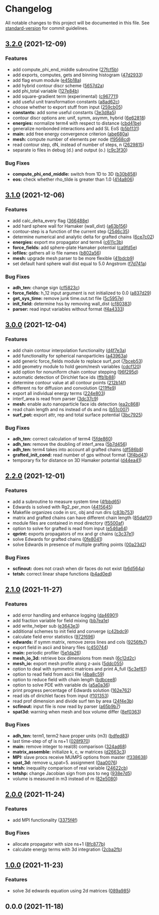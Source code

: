 # Changelog

All notable changes to this project will be documented in this file. See [standard-version](https://github.com/conventional-changelog/standard-version) for commit guidelines.

## [3.2.0](https://github.com/mokkapps/changelog-generator-demo/compare/v3.1.0...v3.2.0) (2021-12-09)


### Features

* add compute_phi_end_middle subroutine ([27fcf5b](https://github.com/mokkapps/changelog-generator-demo/commits/27fcf5b7eb6b800fdb7893c24772df70e5e7cee2))
* add exports, computes, gets and binning histogram ([47d2933](https://github.com/mokkapps/changelog-generator-demo/commits/47d2933f7c88d3e941aae758cda9e9ae729587d6))
* add flag enum module ([e45b18a](https://github.com/mokkapps/changelog-generator-demo/commits/e45b18af8cd5d90d4b9bd1dec93b8dca5d2d9463))
* add hybrid contour discr scheme ([5657d2a](https://github.com/mokkapps/changelog-generator-demo/commits/5657d2a381673d1add2d12c56a2b842184a3fe6d))
* add phi_total variable ([127e84b](https://github.com/mokkapps/changelog-generator-demo/commits/127e84bee1747d1a3da000f40953913948bfdb93))
* add square-gradient term (experimental) ([c967711](https://github.com/mokkapps/changelog-generator-demo/commits/c967711bcb46a639a2be55d0166a53589944da66))
* add useful unit transformation constants ([a8ad62c](https://github.com/mokkapps/changelog-generator-demo/commits/a8ad62c8b32f2f2ece682b86ff44c77ef30055ab))
* choose whether to export stuff from input ([259cb05](https://github.com/mokkapps/changelog-generator-demo/commits/259cb053dff7fe6a5e9949f3dce0c40703fbd4a4))
* **constants:** add some useful constants ([3e3d8a5](https://github.com/mokkapps/changelog-generator-demo/commits/3e3d8a59d12d585d9f7bc36633283e3832f2910f))
* contour discr options are: unif, symm, asymm, hybrid ([6e62818](https://github.com/mokkapps/changelog-generator-demo/commits/6e62818d63091059dd2f9f6fcc03ea60d5da4096))
* **energies:** normalize term4 with respect to distance ([cbd41be](https://github.com/mokkapps/changelog-generator-demo/commits/cbd41be72433922b45455bdef60665ae11eb8e13))
* generalize nonbonded interactions and add SL EoS ([b5b1131](https://github.com/mokkapps/changelog-generator-demo/commits/b5b113193cdaedc386ed91d66a3d44dde3556370))
* **main:** add free energy convergence criterion ([abe680a](https://github.com/mokkapps/changelog-generator-demo/commits/abe680a931fbb9be0b1988f4cf185ac38d918595))
* **mesh:** compute number of elements per node ([f9568cd](https://github.com/mokkapps/changelog-generator-demo/commits/f9568cd1c4092dc031646a4540b612e4e4a0f5a7))
* read contour step, dN, instead of number of steps, n ([2629815](https://github.com/mokkapps/changelog-generator-demo/commits/26298151dd8f86e572d79bf97ea022fe1725595a))
* separate io files in debug (d.) and output (o.) ([c9c3f30](https://github.com/mokkapps/changelog-generator-demo/commits/c9c3f30f7149963473d437c6dfb3ad5baf075c03))


### Bug Fixes

* **compute_phi_end_middle:** switch from 1D to 3D ([b30b858](https://github.com/mokkapps/changelog-generator-demo/commits/b30b858431d692ae75100d4be4d6089ac1cb0ae2))
* **eos:** check whether rho_tilde is greater than 1.0 ([414a806](https://github.com/mokkapps/changelog-generator-demo/commits/414a80650d1c7465155029d9086110ac1b212a10))

## [3.1.0](https://github.com/mokkapps/changelog-generator-demo/compare/v3.0.0...v3.1.0) (2021-12-06)


### Features

* add calc_delta_every flag ([366488e](https://github.com/mokkapps/changelog-generator-demo/commits/366488ee3408821e142ef5c41f3dfe752b8eb805))
* add hard sphere wall for Hamaker (wall_dist) ([a63b156](https://github.com/mokkapps/changelog-generator-demo/commits/a63b15691852dad79e26e70c7833dbcb12ae2375))
* contour-step is a function of the current step ([2546c35](https://github.com/mokkapps/changelog-generator-demo/commits/2546c35608521d8a60bb6745fd86735968a8f779))
* determine numerical and analytic delta for grafted chains ([6ce7c02](https://github.com/mokkapps/changelog-generator-demo/commits/6ce7c02b83f8036420d27322548a1e2f4871dc33))
* **energies:** export mx propagator and term4 ([c611c3b](https://github.com/mokkapps/changelog-generator-demo/commits/c611c3b58348818f643b8409fb18a7ba6d03917c))
* **force_fields:** add sphere-plate Hamaker potential ([ca9fd5e](https://github.com/mokkapps/changelog-generator-demo/commits/ca9fd5edd7741dc431145799c670fdd47971310e))
* **iofiles:** gathers all io file names ([b802a56](https://github.com/mokkapps/changelog-generator-demo/commits/b802a56db115691ba2193aa815f91ed706c448ee))
* **mesh:** upgrade mesh parser to be more flexible ([41bdcb9](https://github.com/mokkapps/changelog-generator-demo/commits/41bdcb9ef591aace9a5abde40603a7cd355e2c33))
* set default hard sphere wall dist equal to 5.0 Angstrom ([f7d741a](https://github.com/mokkapps/changelog-generator-demo/commits/f7d741a6efe56cbd3de0513212241330135d541d))


### Bug Fixes

* **adh_ten:** change sign ([cf5823c](https://github.com/mokkapps/changelog-generator-demo/commits/cf5823c1062a114fc43b7027bc889c9773252020))
* **force_fields:** h_12 input argument is not initialized to 0.0 ([a837d29](https://github.com/mokkapps/changelog-generator-demo/commits/a837d2952431c903eca7aa9a1f4d5651a3da19d9))
* **get_sys_time:** remove junk time.out.txt file ([5c5957e](https://github.com/mokkapps/changelog-generator-demo/commits/5c5957e01f1df6008355ad4b594e34d5a4182e47))
* **init_field:** determine hss by removing wall_dist ([cf80383](https://github.com/mokkapps/changelog-generator-demo/commits/cf80383f0856056ac6654cd6ad445186ff88613f))
* **parser:** read input variables without format ([f4a4333](https://github.com/mokkapps/changelog-generator-demo/commits/f4a4333f60233446382c107a7e938e5ea41e1ec1))

## [3.0.0](https://github.com/mokkapps/changelog-generator-demo/compare/v2.2.0...v3.0.0) (2021-12-04)


### Features

* add chain contour interpolation functionality ([d4f7e3a](https://github.com/mokkapps/changelog-generator-demo/commits/d4f7e3ab42acce9611e19784a24821a94c175bc5))
* add functionality for spherical nanoparticles ([a43963a](https://github.com/mokkapps/changelog-generator-demo/commits/a43963ae0077314de06b8a7f2db3bf89bb751e4a))
* add generic force_fields module to replace surf_pot ([7bceb53](https://github.com/mokkapps/changelog-generator-demo/commits/7bceb5399f559b094451c3e386a35a87b7fcd6d4))
* add geometry module to hold geom/mesh variables ([cdcf120](https://github.com/mokkapps/changelog-generator-demo/commits/cdcf1204a7b227af0eee13c6aa3ef6cd4eccca88))
* add option for nonuniform chain contour stepping ([96f295d](https://github.com/mokkapps/changelog-generator-demo/commits/96f295d68ad285c2035351b3a9e06e45838de1fe))
* automatic detection of Dirichlet face ids ([ffb1b88](https://github.com/mokkapps/changelog-generator-demo/commits/ffb1b8893bac2294ec839c5c8b7583ffa9720122))
* determine contour value at all contour points ([212b14f](https://github.com/mokkapps/changelog-generator-demo/commits/212b14f696a5f86b7f3525794a8d336715366fa7))
* different ns for diffusion and convolution ([211ffe9](https://github.com/mokkapps/changelog-generator-demo/commits/211ffe93552d0d210d250cb35bdeac3aa62a144d))
* export all individual energy terms ([224e803](https://github.com/mokkapps/changelog-generator-demo/commits/224e80391a036d3258615d84f7e9d72c8014a55e))
* interf_area is read from parser ([3dc37c9](https://github.com/mokkapps/changelog-generator-demo/commits/3dc37c96f443ccc07d825b4584df1188ec564c31))
* **mesh:** enable auto nanoparticle face ids detection ([ea2c868](https://github.com/mokkapps/changelog-generator-demo/commits/ea2c868d05f6e2cc4632dc601b6493fd8c8a1faa))
* read chain length and ns instead of ds and ns ([b51c007](https://github.com/mokkapps/changelog-generator-demo/commits/b51c007feccfefd202c34e501bf8b88474320390))
* **surf_pot:** export attr, rep and total surface potential ([3bc7925](https://github.com/mokkapps/changelog-generator-demo/commits/3bc7925b7335aa141368fd16418f41fb1841310e))


### Bug Fixes

* **adh_ten:** correct calculation of term4 ([5fde860](https://github.com/mokkapps/changelog-generator-demo/commits/5fde860b3e58885085feaada9ba7681ce4a5e873))
* **adh_ten:** remove the doubling of interf_area ([5b7d456](https://github.com/mokkapps/changelog-generator-demo/commits/5b7d456f0f0442090b42bde016f44fe9c322e662))
* **adh_ten:** term4 takes into account all grafted chains ([df586b8](https://github.com/mokkapps/changelog-generator-demo/commits/df586b8a0e70ad78cde0599a2ccdfcf2942e6b22))
* **grafted_init_cond:** read number of gps without format ([3f4bd43](https://github.com/mokkapps/changelog-generator-demo/commits/3f4bd436599bdc3dadb31bf7c1adadc5e43ce375))
* temporary fix for distance on 3D Hamaker potantial ([d44ea41](https://github.com/mokkapps/changelog-generator-demo/commits/d44ea410f78f6aa220665fbf056be52f40accddf))

## [2.2.0](https://github.com/mokkapps/changelog-generator-demo/compare/v2.1.0...v2.2.0) (2021-12-01)


### Features

* add a subroutine to measure system time ([4fbbd65](https://github.com/mokkapps/changelog-generator-demo/commits/4fbbd6546a4b6d12ba64647842a0c2f331cf6781))
* Edwards is solved with Rg2_per_mon ([4415645](https://github.com/mokkapps/changelog-generator-demo/commits/4415645c58cd13b2930b6d7b9aeec07a858c7473))
* Makefile organizes code in src, obj and run dirs ([c83b753](https://github.com/mokkapps/changelog-generator-demo/commits/c83b753bf822700bd02590e458f09db3a3339d86))
* matrix and grafted chains can have different chain length ([85daf01](https://github.com/mokkapps/changelog-generator-demo/commits/85daf0104ad61506f04032255e73f17779f104b1))
* module files are contained in mod directory ([f5500af](https://github.com/mokkapps/changelog-generator-demo/commits/f5500afff5c40188a0ce62d486e23b76f45758ca))
* option to solve for grafted is read from input ([e546a64](https://github.com/mokkapps/changelog-generator-demo/commits/e546a640f3a412c22811db4d36f26883f9bd848c))
* **qprint:** exports propagators of mx and gr chains ([c3c37e1](https://github.com/mokkapps/changelog-generator-demo/commits/c3c37e14b85d231a2277177d61912891c4f2e63c))
* solve Edwards for grafted chains ([0fe8041](https://github.com/mokkapps/changelog-generator-demo/commits/0fe8041440aea61bb8615760836c181b5d6e8951))
* solve Edwards in presence of multiple grafting points ([00a23d2](https://github.com/mokkapps/changelog-generator-demo/commits/00a23d28a40d8559f7097e62a6486607b96f858f))


### Bug Fixes

* **scfinout:** does not crash when dir faces do not exist ([b6d564a](https://github.com/mokkapps/changelog-generator-demo/commits/b6d564a7d02c522e27bededb755476d386a358c0))
* **tetsh:** correct linear shape functions ([b4ad0ed](https://github.com/mokkapps/changelog-generator-demo/commits/b4ad0ed2d9077362636e7c46edbd71f05423571b))

## [2.1.0](https://github.com/mokkapps/changelog-generator-demo/compare/v2.0.0...v2.1.0) (2021-11-27)


### Features

* add error handling and enhance logging ([da46901](https://github.com/mokkapps/changelog-generator-demo/commits/da46901849069dbfb457889913287ec1acc5e180))
* add fraction variable for field mixing ([bb7ea1e](https://github.com/mokkapps/changelog-generator-demo/commits/bb7ea1e5102be31403a68ef8e228367d5f2d5a1b))
* add write_helper sub ([e3643e3](https://github.com/mokkapps/changelog-generator-demo/commits/e3643e38b7feb617b8256240d268f484eb758f14))
* additional schemes to init field and converge ([c42bdc9](https://github.com/mokkapps/changelog-generator-demo/commits/c42bdc9c16393fe5372a773b78e0294c68fa0a35))
* calculate field error statistics ([972f696](https://github.com/mokkapps/changelog-generator-demo/commits/972f696194209b832ea07db8976a063fba80b89d))
* **edwards:** if symm matrix, remove zeros lines and cols ([9256fb7](https://github.com/mokkapps/changelog-generator-demo/commits/9256fb7d6bca9d7b597ef35414cac1a3f434bb52))
* export field in ascii and binary files ([c450744](https://github.com/mokkapps/changelog-generator-demo/commits/c4507444f2d9b61c150fc218f457750ad292fbe7))
* **main:** periodic profiler ([5e1da26](https://github.com/mokkapps/changelog-generator-demo/commits/5e1da260402a57de4b9f40f1283943cfaef32ffd))
* **mesh_io_3d:** retrieve box dimensions from mesh ([6c12d2c](https://github.com/mokkapps/changelog-generator-demo/commits/6c12d2c573fbca1af672b047891cbbc15592cffc))
* **mesh_io:** export mesh profile along z-axis ([5ddc055](https://github.com/mokkapps/changelog-generator-demo/commits/5ddc055aac0edb5be9aefbe5af278387afed3acf))
* option to deal with symmetric matrices and print A_full ([5c3ef61](https://github.com/mokkapps/changelog-generator-demo/commits/5c3ef61c9c034307c93d1a679c0774e5d3e0dfce))
* option to read field from ascii file ([4ba8c59](https://github.com/mokkapps/changelog-generator-demo/commits/4ba8c59e837fa64a2ce7da0456a28a10587cacf7))
* option to reduce field with chain length ([bdbcee8](https://github.com/mokkapps/changelog-generator-demo/commits/bdbcee825ed732fc8a54eed17e827a3fa8c8d41b))
* option to solve PDE with variable ds ([a5a0a36](https://github.com/mokkapps/changelog-generator-demo/commits/a5a0a3685a3c2d775a73828861eecc807d83d6ce))
* print progress percentage of Edwards solution ([162e762](https://github.com/mokkapps/changelog-generator-demo/commits/162e762c426b090d91da9c10819bff27fe0b8353))
* read ids of dirichlet faces from input ([f101353](https://github.com/mokkapps/changelog-generator-demo/commits/f101353c80686eb955e41c432da99b0757d76681))
* read prof dimension and divide surf ten by area ([24f4e3b](https://github.com/mokkapps/changelog-generator-demo/commits/24f4e3bb938c0c3ec08e1a63c6348b7c7f475f80))
* **scfinout:** input file is now read by parser ([a65b9b7](https://github.com/mokkapps/changelog-generator-demo/commits/a65b9b70670eadfa52047d950d65590bb470342d))
* **spat3d:** warning when mesh and box volume differ ([8ef0363](https://github.com/mokkapps/changelog-generator-demo/commits/8ef0363ae8293f926991dbba164c49f76422508d))


### Bug Fixes

* **adh_ten:** term1, term2 have proper units (m3) ([bdfed83](https://github.com/mokkapps/changelog-generator-demo/commits/bdfed83c6cc8ebdc70406b105c75227a8838ba77))
* last time-step of qf is ns+1 ([028f970](https://github.com/mokkapps/changelog-generator-demo/commits/028f970b13407bc44c062f7602d20dbf4bffd49b))
* **main:** remove integer to real(8) comparison ([324ad68](https://github.com/mokkapps/changelog-generator-demo/commits/324ad68b0910c95aa929f94aa99a06c707ce725c))
* **matrix_assemble:** initialize k, c, w matrices ([d2663c3](https://github.com/mokkapps/changelog-generator-demo/commits/d2663c3e55192840102108745d8d084f6b25c600))
* **MPI:** slave procs receive MUMPS options from master ([f338638](https://github.com/mokkapps/changelog-generator-demo/commits/f338638e5d8c2660e0b220aac03572f302a9a496))
* **spat_3d:** remove u_spat=5. assignment ([0aa0076](https://github.com/mokkapps/changelog-generator-demo/commits/0aa00763115647b61155727303082e773a029195))
* **tetsh:** inequality comparison of real variable ([24622cb](https://github.com/mokkapps/changelog-generator-demo/commits/24622cb2b3e1d97d3594372d219d6b7ea13b0b05))
* **tetshp:** change Jacobian sign from pos to neg ([938e7d5](https://github.com/mokkapps/changelog-generator-demo/commits/938e7d52edb7d25922850c423dfd45bf202a00e6))
* volume is measured in m3 instead of m ([82e5080](https://github.com/mokkapps/changelog-generator-demo/commits/82e5080582c27b502af6e7450521a212a18a6cb8))

## [2.0.0](https://github.com/mokkapps/changelog-generator-demo/compare/v1.0.0...v2.0.0) (2021-11-24)


### Features

* add MPI functionality ([3375f4f](https://github.com/mokkapps/changelog-generator-demo/commits/3375f4f93caf16a1f5c5197cb61d4989f066f242))


### Bug Fixes

* allocate propagator with size ns+1 ([8fc877b](https://github.com/mokkapps/changelog-generator-demo/commits/8fc877bf028e9f8056d0150f894907b59d79ad2a))
* calculate energy terms with 3d integration ([2cba2fb](https://github.com/mokkapps/changelog-generator-demo/commits/2cba2fb4e6d2354237652417fcc686c63b80c312))

## [1.0.0](https://github.com/mokkapps/changelog-generator-demo/compare/v0.0.0...v1.0.0) (2021-11-23)


### Features

* solve 3d edwards equation using 2d matrices ([089a985](https://github.com/mokkapps/changelog-generator-demo/commits/089a98569c5063f78d632c213e8424494656bc0e))

## 0.0.0 (2021-11-18)
